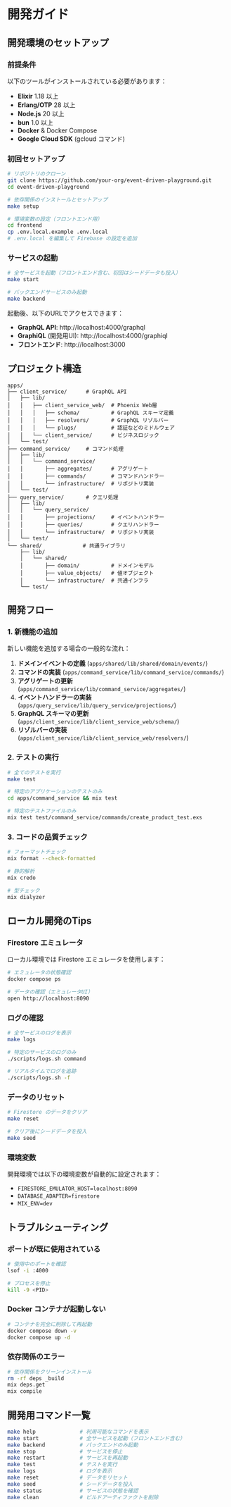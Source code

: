 # 開発ガイド

## 開発環境のセットアップ

### 前提条件

以下のツールがインストールされている必要があります：

- **Elixir** 1.18 以上
- **Erlang/OTP** 28 以上
- **Node.js** 20 以上
- **bun** 1.0 以上
- **Docker** & Docker Compose
- **Google Cloud SDK** (gcloud コマンド)

### 初回セットアップ

```bash
# リポジトリのクローン
git clone https://github.com/your-org/event-driven-playground.git
cd event-driven-playground

# 依存関係のインストールとセットアップ
make setup

# 環境変数の設定（フロントエンド用）
cd frontend
cp .env.local.example .env.local
# .env.local を編集して Firebase の設定を追加
```

### サービスの起動

```bash
# 全サービスを起動（フロントエンド含む、初回はシードデータも投入）
make start

# バックエンドサービスのみ起動
make backend
```

起動後、以下のURLでアクセスできます：

- **GraphQL API**: http://localhost:4000/graphql
- **GraphiQL** (開発用UI): http://localhost:4000/graphiql
- **フロントエンド**: http://localhost:3000

## プロジェクト構造

```
apps/
├── client_service/      # GraphQL API
│   ├── lib/
│   │   ├── client_service_web/  # Phoenix Web層
│   │   │   ├── schema/          # GraphQL スキーマ定義
│   │   │   ├── resolvers/       # GraphQL リゾルバー
│   │   │   └── plugs/           # 認証などのミドルウェア
│   │   └── client_service/      # ビジネスロジック
│   └── test/
├── command_service/     # コマンド処理
│   ├── lib/
│   │   └── command_service/
│   │       ├── aggregates/      # アグリゲート
│   │       ├── commands/        # コマンドハンドラー
│   │       └── infrastructure/  # リポジトリ実装
│   └── test/
├── query_service/       # クエリ処理
│   ├── lib/
│   │   └── query_service/
│   │       ├── projections/     # イベントハンドラー
│   │       ├── queries/         # クエリハンドラー
│   │       └── infrastructure/  # リポジトリ実装
│   └── test/
└── shared/             # 共通ライブラリ
    ├── lib/
    │   └── shared/
    │       ├── domain/          # ドメインモデル
    │       ├── value_objects/   # 値オブジェクト
    │       └── infrastructure/  # 共通インフラ
    └── test/
```

## 開発フロー

### 1. 新機能の追加

新しい機能を追加する場合の一般的な流れ：

1. **ドメインイベントの定義** (`apps/shared/lib/shared/domain/events/`)
2. **コマンドの実装** (`apps/command_service/lib/command_service/commands/`)
3. **アグリゲートの更新** (`apps/command_service/lib/command_service/aggregates/`)
4. **イベントハンドラーの実装** (`apps/query_service/lib/query_service/projections/`)
5. **GraphQL スキーマの更新** (`apps/client_service/lib/client_service_web/schema/`)
6. **リゾルバーの実装** (`apps/client_service/lib/client_service_web/resolvers/`)

### 2. テストの実行

```bash
# 全てのテストを実行
make test

# 特定のアプリケーションのテストのみ
cd apps/command_service && mix test

# 特定のテストファイルのみ
mix test test/command_service/commands/create_product_test.exs
```

### 3. コードの品質チェック

```bash
# フォーマットチェック
mix format --check-formatted

# 静的解析
mix credo

# 型チェック
mix dialyzer
```

## ローカル開発のTips

### Firestore エミュレータ

ローカル環境では Firestore エミュレータを使用します：

```bash
# エミュレータの状態確認
docker compose ps

# データの確認（エミュレータUI）
open http://localhost:8090
```

### ログの確認

```bash
# 全サービスのログを表示
make logs

# 特定のサービスのログのみ
./scripts/logs.sh command

# リアルタイムでログを追跡
./scripts/logs.sh -f
```

### データのリセット

```bash
# Firestore のデータをクリア
make reset

# クリア後にシードデータを投入
make seed
```

### 環境変数

開発環境では以下の環境変数が自動的に設定されます：

- `FIRESTORE_EMULATOR_HOST=localhost:8090`
- `DATABASE_ADAPTER=firestore`
- `MIX_ENV=dev`

## トラブルシューティング

### ポートが既に使用されている

```bash
# 使用中のポートを確認
lsof -i :4000

# プロセスを停止
kill -9 <PID>
```

### Docker コンテナが起動しない

```bash
# コンテナを完全に削除して再起動
docker compose down -v
docker compose up -d
```

### 依存関係のエラー

```bash
# 依存関係をクリーンインストール
rm -rf deps _build
mix deps.get
mix compile
```

## 開発用コマンド一覧

```bash
make help              # 利用可能なコマンドを表示
make start             # 全サービスを起動（フロントエンド含む）
make backend           # バックエンドのみ起動
make stop              # サービスを停止
make restart           # サービスを再起動
make test              # テストを実行
make logs              # ログを表示
make reset             # データをリセット
make seed              # シードデータを投入
make status            # サービスの状態を確認
make clean             # ビルドアーティファクトを削除
```